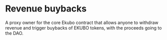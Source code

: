 # Revenue buybacks

A proxy owner for the core Ekubo contract that allows anyone to withdraw revenue and trigger buybacks of EKUBO tokens, with the proceeds going to the DAO.
